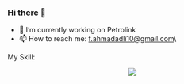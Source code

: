 ### Hi there 👋

- 🔭 I’m currently working on Petrolink
- 📫 How to reach me: f.ahmadadli10@gmail.com\

My Skill:
<p align="center">
  <a href="https://skillicons.dev">
    <img src="https://skillicons.dev/icons?i=html,css,js,sass,tailwind,react,angular,java,golang,php" />
  </a>
</p>

